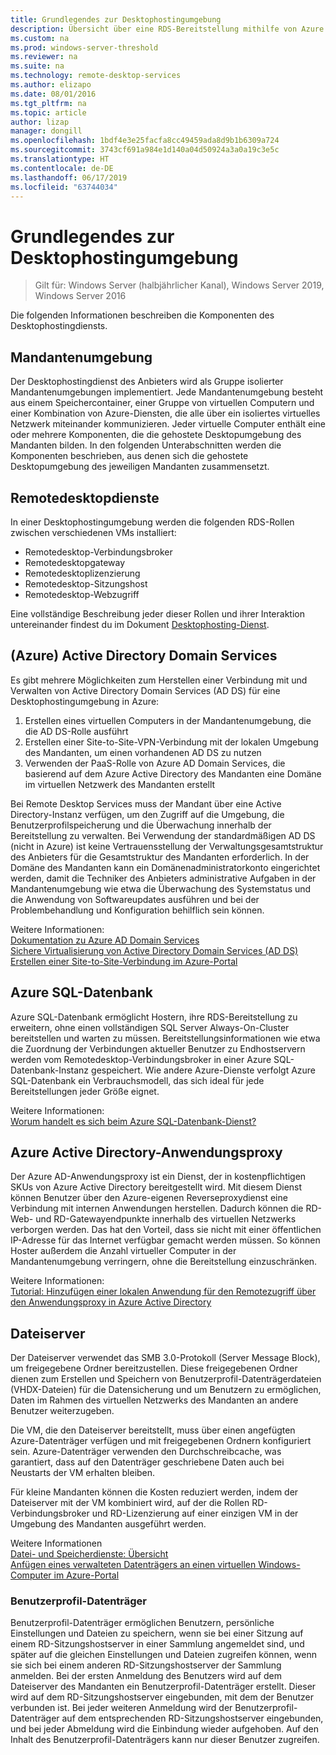 ```yaml
---
title: Grundlegendes zur Desktophostingumgebung
description: Übersicht über eine RDS-Bereitstellung mithilfe von Azure IaaS.
ms.custom: na
ms.prod: windows-server-threshold
ms.reviewer: na
ms.suite: na
ms.technology: remote-desktop-services
ms.author: elizapo
ms.date: 08/01/2016
ms.tgt_pltfrm: na
ms.topic: article
author: lizap
manager: dongill
ms.openlocfilehash: 1bdf4e3e25facfa8cc49459ada8d9b1b6309a724
ms.sourcegitcommit: 3743cf691a984e1d140a04d50924a3a0a19c3e5c
ms.translationtype: HT
ms.contentlocale: de-DE
ms.lasthandoff: 06/17/2019
ms.locfileid: "63744034"
---
```

# <a name="understanding-the-desktop-hosting-environment"></a>Grundlegendes zur Desktophostingumgebung

>Gilt für: Windows Server (halbjährlicher Kanal), Windows Server 2019, Windows Server 2016

Die folgenden Informationen beschreiben die Komponenten des Desktophostingdiensts.  
  
## <a name="tenant-environment"></a>Mandantenumgebung  
Der Desktophostingdienst des Anbieters wird als Gruppe isolierter Mandantenumgebungen implementiert. Jede Mandantenumgebung besteht aus einem Speichercontainer, einer Gruppe von virtuellen Computern und einer Kombination von Azure-Diensten, die alle über ein isoliertes virtuelles Netzwerk miteinander kommunizieren. Jeder virtuelle Computer enthält eine oder mehrere Komponenten, die die gehostete Desktopumgebung des Mandanten bilden. In den folgenden Unterabschnitten werden die Komponenten beschrieben, aus denen sich die gehostete Desktopumgebung des jeweiligen Mandanten zusammensetzt.

## <a name="remote-desktop-services"></a>Remotedesktopdienste
In einer Desktophostingumgebung werden die folgenden RDS-Rollen zwischen verschiedenen VMs installiert:

  - Remotedesktop-Verbindungsbroker
  - Remotedesktopgateway
  - Remotedesktoplizenzierung
  - Remotedesktop-Sitzungshost
  - Remotedesktop-Webzugriff

Eine vollständige Beschreibung jeder dieser Rollen und ihrer Interaktion untereinander findest du im Dokument [Desktophosting-Dienst](Understanding-RDS-roles.md).
  
##  <a name="azure-active-directory-domain-services"></a>(Azure) Active Directory Domain Services  
Es gibt mehrere Möglichkeiten zum Herstellen einer Verbindung mit und Verwalten von Active Directory Domain Services (AD DS) für eine Desktophostingumgebung in Azure:

1. Erstellen eines virtuellen Computers in der Mandantenumgebung, die die AD DS-Rolle ausführt
2. Erstellen einer Site-to-Site-VPN-Verbindung mit der lokalen Umgebung des Mandanten, um einen vorhandenen AD DS zu nutzen
3. Verwenden der PaaS-Rolle von Azure AD Domain Services, die basierend auf dem Azure Active Directory des Mandanten eine Domäne im virtuellen Netzwerk des Mandanten erstellt

Bei Remote Desktop Services muss der Mandant über eine Active Directory-Instanz verfügen, um den Zugriff auf die Umgebung, die Benutzerprofilspeicherung und die Überwachung innerhalb der Bereitstellung zu verwalten. Bei Verwendung der standardmäßigen AD DS (nicht in Azure) ist keine Vertrauensstellung der Verwaltungsgesamtstruktur des Anbieters für die Gesamtstruktur des Mandanten erforderlich. In der Domäne des Mandanten kann ein Domänenadministratorkonto eingerichtet werden, damit die Techniker des Anbieters administrative Aufgaben in der Mandantenumgebung wie etwa die Überwachung des Systemstatus und die Anwendung von Softwareupdates ausführen und bei der Problembehandlung und Konfiguration behilflich sein können.  
    
Weitere Informationen:  
[Dokumentation zu Azure AD Domain Services](https://azure.microsoft.com/documentation/services/active-directory-ds/)  
[Sichere Virtualisierung von Active Directory Domain Services (AD DS)](https://azure.microsoft.com/documentation/articles/active-directory-new-forest-virtual-machine/)  
[Erstellen einer Site-to-Site-Verbindung im Azure-Portal](https://azure.microsoft.com/documentation/articles/vpn-gateway-howto-site-to-site-resource-manager-portal/)  
  
## <a name="azure-sql-database"></a>Azure SQL-Datenbank  
Azure SQL-Datenbank ermöglicht Hostern, ihre RDS-Bereitstellung zu erweitern, ohne einen vollständigen SQL Server Always-On-Cluster bereitstellen und warten zu müssen. Bereitstellungsinformationen wie etwa die Zuordnung der Verbindungen aktueller Benutzer zu Endhostservern werden vom Remotedesktop-Verbindungsbroker in einer Azure SQL-Datenbank-Instanz gespeichert. Wie andere Azure-Dienste verfolgt Azure SQL-Datenbank ein Verbrauchsmodell, das sich ideal für jede Bereitstellungen jeder Größe eignet.   
  
Weitere Informationen:  
[Worum handelt es sich beim Azure SQL-Datenbank-Dienst?](https://azure.microsoft.com/documentation/articles/sql-database-technical-overview/)  
  
## <a name="azure-active-directory-application-proxy"></a>Azure Active Directory-Anwendungsproxy  
Der Azure AD-Anwendungsproxy ist ein Dienst, der in kostenpflichtigen SKUs von Azure Active Directory bereitgestellt wird. Mit diesem Dienst können Benutzer über den Azure-eigenen Reverseproxydienst eine Verbindung mit internen Anwendungen herstellen. Dadurch können die RD-Web- und RD-Gatewayendpunkte innerhalb des virtuellen Netzwerks verborgen werden. Das hat den Vorteil, dass sie nicht mit einer öffentlichen IP-Adresse für das Internet verfügbar gemacht werden müssen. So können Hoster außerdem die Anzahl virtueller Computer in der Mandantenumgebung verringern, ohne die Bereitstellung einzuschränken.
  
Weitere Informationen:  
[Tutorial: Hinzufügen einer lokalen Anwendung für den Remotezugriff über den Anwendungsproxy in Azure Active Directory](https://azure.microsoft.com/documentation/articles/active-directory-application-proxy-enable/)  
    
## <a name="file-server"></a>Dateiserver  
Der Dateiserver verwendet das SMB 3.0-Protokoll (Server Message Block), um freigegebene Ordner bereitzustellen. Diese freigegebenen Ordner dienen zum Erstellen und Speichern von Benutzerprofil-Datenträgerdateien (VHDX-Dateien) für die Datensicherung und um Benutzern zu ermöglichen, Daten im Rahmen des virtuellen Netzwerks des Mandanten an andere Benutzer weiterzugeben.
  
Die VM, die den Dateiserver bereitstellt, muss über einen angefügten Azure-Datenträger verfügen und mit freigegebenen Ordnern konfiguriert sein. Azure-Datenträger verwenden den Durchschreibcache, was garantiert, dass auf den Datenträger geschriebene Daten auch bei Neustarts der VM erhalten bleiben.  
  
Für kleine Mandanten können die Kosten reduziert werden, indem der Dateiserver mit der VM kombiniert wird, auf der die Rollen RD-Verbindungsbroker und RD-Lizenzierung auf einer einzigen VM in der Umgebung des Mandanten ausgeführt werden.  
  
Weitere Informationen  
[Datei- und Speicherdienste: Übersicht](https://technet.microsoft.com/library/hh831487.aspx)  
[Anfügen eines verwalteten Datenträgers an einen virtuellen Windows-Computer im Azure-Portal](http://www.windowsazure.com/manage/windows/how-to-guides/attach-a-disk/)  
  
### <a name="user-profile-disks"></a>Benutzerprofil-Datenträger  
Benutzerprofil-Datenträger ermöglichen Benutzern, persönliche Einstellungen und Dateien zu speichern, wenn sie bei einer Sitzung auf einem RD-Sitzungshostserver in einer Sammlung angemeldet sind, und später auf die gleichen Einstellungen und Dateien zugreifen können, wenn sie sich bei einem anderen RD-Sitzungshostserver der Sammlung anmelden. Bei der ersten Anmeldung des Benutzers wird auf dem Dateiserver des Mandanten ein Benutzerprofil-Datenträger erstellt. Dieser wird auf dem RD-Sitzungshostserver eingebunden, mit dem der Benutzer verbunden ist. Bei jeder weiteren Anmeldung wird der Benutzerprofil-Datenträger auf dem entsprechenden RD-Sitzungshostserver eingebunden, und bei jeder Abmeldung wird die Einbindung wieder aufgehoben. Auf den Inhalt des Benutzerprofil-Datenträgers kann nur dieser Benutzer zugreifen.  
  


